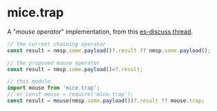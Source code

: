 # mice.trap



A "_mouse operator_" implementation, from this [es-discuss thread](https://esdiscuss.org/topic/optional-chaining-syntax-but-with-the-mice-operator).

```js
// the current chaining operator
const result = nmsp.some.payload()?.result ?? nmsp.some.payload();

// the proposed mouse operator
const result = nmsp.some.payload()<?.result;

// this module
import mouse from 'mice.trap';
// or const mouse = require('mice.trap');
const result = mouse(nmsp.some.payload())?.result ?? mouse.trap;
```
